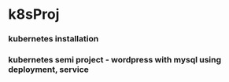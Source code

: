 # k8sProj
### kubernetes installation

### kubernetes semi project - wordpress with mysql using deployment, service
